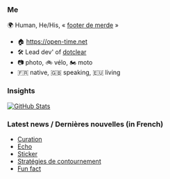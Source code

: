 ### Me

🌍 Human, He/His, « [footer de merde](https://open-time.net/post/2013/07/17/La-veritable-histoire-du-Footer-de-merde-) » 
* 🏠 https://open-time.net 
* 🛠️ Lead dev' of [dotclear](https://git.dotclear.org/dev/dotclear)
* 📷 photo, 🚲 vélo, 🏍️ moto 
* 🇫🇷 native, 🇬🇧 speaking, 🇪🇺 living

### Insights

[![GitHub Stats](https://github-readme-stats-sigma-five.vercel.app/api?username=franck-paul)](https://github.com/franck-paul)

### Latest news / Dernières nouvelles (in French)

<!-- BLOG-POST-LIST:START -->
- [Curation](https://open-time.net/post/2024/06/25/Curation)
- [Echo](https://open-time.net/post/2024/06/24/Echo)
- [Sticker](https://open-time.net/post/2024/06/23/Sticker)
- [Stratégies de contournement](https://open-time.net/post/2024/06/22/Strategies-de-contournement)
- [Fun fact](https://open-time.net/post/2024/06/21/Fun-fact)
<!-- BLOG-POST-LIST:END -->
